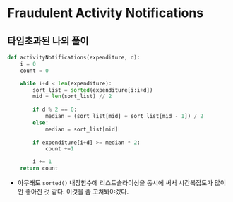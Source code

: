 # Fraudulent Activity Notifications

## 타임초과된 나의 풀이

```python
def activityNotifications(expenditure, d):
    i = 0
    count = 0

    while i+d < len(expenditure):
        sort_list = sorted(expenditure[i:i+d])
        mid = len(sort_list) // 2
        
        if d % 2 == 0:
            median = (sort_list[mid] + sort_list[mid - 1]) / 2
        else:
            median = sort_list[mid]
            
        if expenditure[i+d] >= median * 2:
            count +=1

        i += 1
    return count
```

- 아무래도 `sorted()` 내장함수에 리스트슬라이싱을 동시에 써서 시간복잡도가 많이 안 좋아진 것 같다. 이것을 좀 고쳐봐야겠다.

